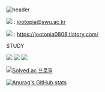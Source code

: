 ###                                                                                                            
![header](https://capsule-render.vercel.app/api?type=wave&color=999999&height=150&section=header&text=Wellcome%20to%20jootopia&fontSize=50)











<img src="https://img.shields.io/badge/mail-EF2D5E?style=flat-square&logo=maildotcom&logoColor=black"/> : jootopia@swu.ac.kr


<img src="https://img.shields.io/badge/blog-EF2D5E?style=flat-square&logo=blogger&logoColor=black"/> : https://jootopia0808.tistory.com/



STUDY

<img src="https://img.shields.io/badge/c-999999?style=flat-square&logo=c&logoColor=black"/>        <img src="https://img.shields.io/badge/python-999999?style=flat-square&logo=python&logoColor=white"/>        <img src="https://img.shields.io/badge/Linux-999999?style=flat-square&logo=Linux&logoColor=white"/>














   [![Solved.ac 프로필](http://mazassumnida.wtf/api/v2/generate_badge?boj=jootopia0808)](https://solved.ac/jootopia)




   [![Anurag's GitHub stats](https://github-readme-stats.vercel.app/api?username=jo0dy)](https://github.com/jo0dy/github-readme-stats)
<!--
**Jo0dY/Jo0dy** is a ✨ _special_ ✨ repository because its `README.md` (this file) appears on your GitHub profile.

Here are some ideas to get you started:

- 🌱 I’m currently learning ...
- 😄 Pronouns: ...



